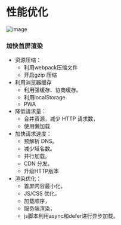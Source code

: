 # 性能优化

![image](https://mmbiz.qpic.cn/mmbiz/vO7l6lQ0BwqmG300mRMj1zE3n6ZFHk05ibDU7gYddia55WLp74Xvu7H0unsAQq1JCswrU8iargYchHXiauOOUPX2tQ/640?wx_fmt=other&tp=webp&wxfrom=5&wx_lazy=1&wx_co=1)

### 加快首屏渲染
- 资源压缩：
  - 利用webpack压缩文件
  - 开启gzip 压缩
- 利用浏览器缓存
  - 利用强缓存、协商缓存。
  - 利用localStorage
  - PWA
- 降低请求量：
  - 合并资源，减少 HTTP 请求数，
  - 使用懒加载
- 加快请求速度：
  - 预解析 DNS。
  - 减少域名数。
  - 并行加载。
  - CDN 分发。
  - 升级HTTP版本
- 渲染优化：
  - 首屏内容最小化，
  - JS/CSS 优化，
  - 加载顺序，
  - 服务端渲染，
  - js脚本利用async和defer进行异步加载。